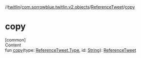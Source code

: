 //[twitlin](../../index.md)/[com.sorrowblue.twitlin.v2.objects](../index.md)/[ReferenceTweet](index.md)/[copy](copy.md)



# copy  
[common]  
Content  
fun [copy](copy.md)(type: [ReferenceTweet.Type](-type/index.md), id: [String](https://kotlinlang.org/api/latest/jvm/stdlib/kotlin/-string/index.html)): [ReferenceTweet](index.md)  



